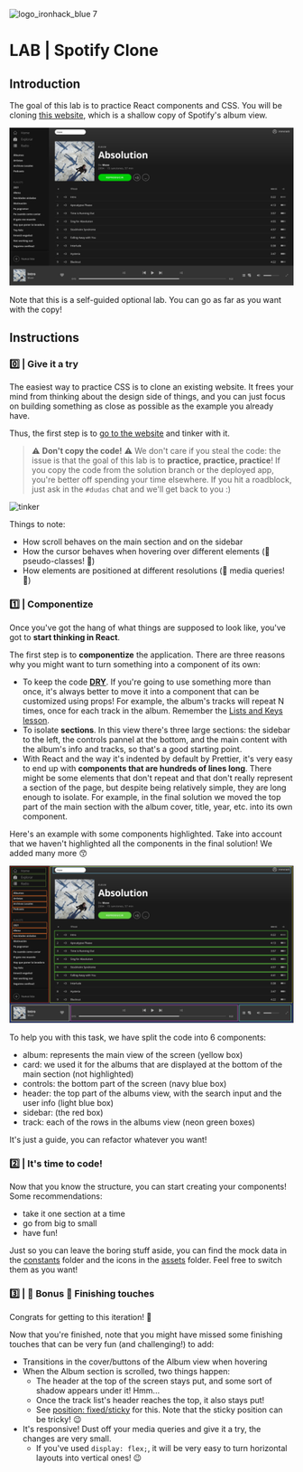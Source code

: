 ![logo_ironhack_blue 7](https://user-images.githubusercontent.com/23629340/40541063-a07a0a8a-601a-11e8-91b5-2f13e4e6b441.png)

# LAB | Spotify Clone

## Introduction

The goal of this lab is to practice React components and CSS. You will be cloning [this website](https://ironptsolutions.github.io/lab-spotify-clone/), which is a shallow copy of Spotify's album view.

![goal](/readme-images/goal.png)

Note that this is a self-guided optional lab. You can go as far as you want with the copy!

## Instructions

### 0️⃣ | Give it a try

The easiest way to practice CSS is to clone an existing website. It frees your mind from thinking about the design side of things, and you can just focus on building something as close as possible as the example you already have.

Thus, the first step is to [go to the website](https://ironptsolutions.github.io/lab-spotify-clone/) and tinker with it.

> ⚠️ **Don't copy the code!** ⚠️ We don't care if you steal the code: the issue is that the goal of this lab is to **practice, practice, practice**! If you copy the code from the solution branch or the deployed app, you're better off spending your time elsewhere. If you hit a roadblock, just ask in the `#dudas` chat and we'll get back to you :)

![tinker](/readme-images/tinkering.gif)

Things to note:

- How scroll behaves on the main section and on the sidebar
- How the cursor behaves when hovering over different elements (🌟 pseudo-classes! 🌟)
- How elements are positioned at different resolutions (🌟 media queries! 🌟)

### 1️⃣ | Componentize

Once you've got the hang of what things are supposed to look like, you've got to **start thinking in React**.

The first step is to **componentize** the application. There are three reasons why you might want to turn something into a component of its own:

- To keep the code **[DRY](https://es.wikipedia.org/wiki/DRY)**. If you're going to use something more than once, it's always better to move it into a component that can be customized using props! For example, the album's tracks will repeat N times, once for each track in the album. Remember the [Lists and Keys lesson](https://reactjs.org/docs/lists-and-keys.html).
- To isolate **sections**. In this view there's three large sections: the sidebar to the left, the controls pannel at the bottom, and the main content with the album's info and tracks, so that's a good starting point.
- With React and the way it's indented by default by Prettier, it's very easy to end up with **components that are hundreds of lines long**. There might be some elements that don't repeat and that don't really represent a section of the page, but despite being relatively simple, they are long enough to isolate. For example, in the final solution we moved the top part of the main section with the album cover, title, year, etc. into its own component.

Here's an example with some components highlighted. Take into account that we haven't highlighted all the components in the final solution! We added many more 😙

![components](/readme-images/components.png)

To help you with this task, we have split the code into 6 components:

- album: represents the main view of the screen (yellow box)
- card: we used it for the albums that are displayed at the bottom of the main section (not highlighted)
- controls: the bottom part of the screen (navy blue box)
- header: the top part of the albums view, with the search input and the user info (light blue box)
- sidebar: (the red box)
- track: each of the rows in the albums view (neon green boxes)

It's just a guide, you can refactor whatever you want!

### 2️⃣ | It's time to code!

Now that you know the structure, you can start creating your components! Some recommendations:

- take it one section at a time
- go from big to small
- have fun!

Just so you can leave the boring stuff aside, you can find the mock data in the [constants](./src/constants) folder and the icons in the [assets](./src/assets) folder. Feel free to switch them as you want!

### 3️⃣ | 🌟 Bonus 🌟 Finishing touches

Congrats for getting to this iteration! 🚀

Now that you're finished, note that you might have missed some finishing touches that can be very fun (and challenging!) to add:

- Transitions in the cover/buttons of the Album view when hovering
- When the Album section is scrolled, two things happen:
  - The header at the top of the screen stays put, and some sort of shadow appears under it! Hmm...
  - Once the track list's header reaches the top, it also stays put!
  - See [position: fixed/sticky](https://developer.mozilla.org/en-US/docs/Web/CSS/position) for this. Note that the sticky position can be tricky! 😉
- It's responsive! Dust off your media queries and give it a try, the changes are very small.
  - If you've used `display: flex;`, it will be very easy to turn horizontal layouts into vertical ones! 😉
